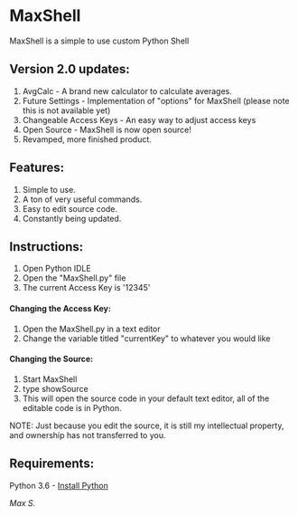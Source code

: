 # MaxShell
MaxShell is a simple to use custom Python Shell

## Version 2.0 updates:
1. AvgCalc - A brand new calculator to calculate averages.
2. Future Settings - Implementation of "options" for MaxShell (please note this is not available yet)
3. Changeable Access Keys - An easy way to adjust access keys
4. Open Source - MaxShell is now open source!
5. Revamped, more finished product.

## Features:
1. Simple to use.
2. A ton of very useful commands.
3. Easy to edit source code.
4. Constantly being updated.

## Instructions:
1. Open Python IDLE
2. Open the "MaxShell.py" file
3. The current Access Key is '12345'

#### Changing the Access Key:
1. Open the MaxShell.py in a text editor
2. Change the variable titled "currentKey" to whatever you would like

#### Changing the Source:
1. Start MaxShell
2. type showSource
3. This will open the source code in your default text editor, all of the editable code is in Python.

NOTE: Just because you edit the source, it is still my intellectual property, and ownership has not transferred to you.


## Requirements:
Python 3.6 - [Install Python](https://www.python.org/downloads/)

_Max S._
